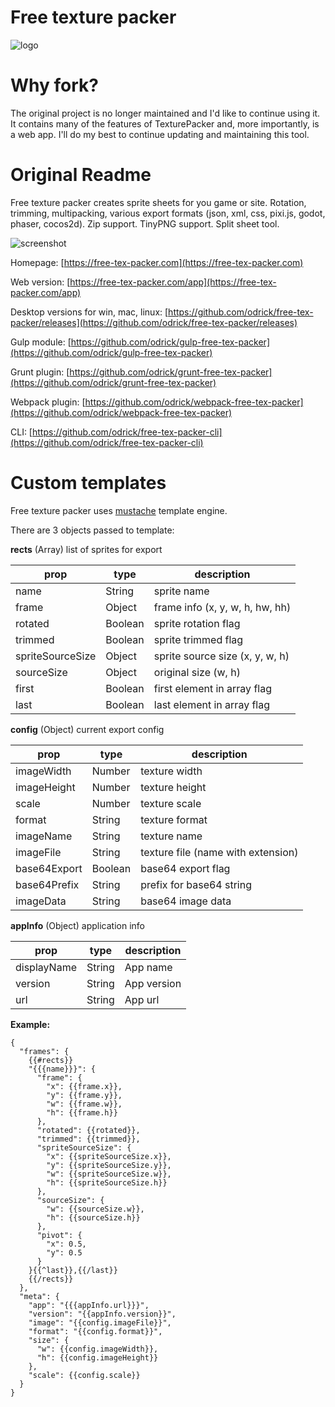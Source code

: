 # Free texture packer

![logo](https://raw.githubusercontent.com/odrick/free-tex-packer/master/electron/build/icons/96x96.png)

# Why fork?

The original project is no longer maintained and I'd like to continue using it. It contains many of the features of TexturePacker and, more importantly, is a web app. I'll do my best to continue updating and maintaining this tool.

# Original Readme

Free texture packer creates sprite sheets for you game or site. Rotation, trimming, multipacking, various export formats (json, xml, css, pixi.js, godot, phaser, cocos2d). Zip support. TinyPNG support. Split sheet tool.

![screenshot](https://free-tex-packer.com/wp-content/uploads/2019/01/screenshot.png)

Homepage: [https://free-tex-packer.com](https://free-tex-packer.com)

Web version: [https://free-tex-packer.com/app](https://free-tex-packer.com/app)

Desktop versions for win, mac, linux: [https://github.com/odrick/free-tex-packer/releases](https://github.com/odrick/free-tex-packer/releases)

Gulp module: [https://github.com/odrick/gulp-free-tex-packer](https://github.com/odrick/gulp-free-tex-packer)

Grunt plugin: [https://github.com/odrick/grunt-free-tex-packer](https://github.com/odrick/grunt-free-tex-packer)

Webpack plugin: [https://github.com/odrick/webpack-free-tex-packer](https://github.com/odrick/webpack-free-tex-packer)

CLI: [https://github.com/odrick/free-tex-packer-cli](https://github.com/odrick/free-tex-packer-cli)

# Custom templates
Free texture packer uses [mustache](http://mustache.github.io/) template engine.

There are 3 objects passed to template:

**rects** (Array) list of sprites for export

| prop             | type    | description                     |
| ---              | ---     | ---                             |
| name             | String  | sprite name                     |
| frame            | Object  | frame info (x, y, w, h, hw, hh) |
| rotated          | Boolean | sprite rotation flag            |
| trimmed          | Boolean | sprite trimmed flag             |
| spriteSourceSize | Object  | sprite source size (x, y, w, h) |
| sourceSize       | Object  | original size (w, h)            |
| first            | Boolean | first element in array flag     |
| last             | Boolean | last element in array flag      |

**config** (Object) current export config

| prop           | type    | description                        |
| ---            | ---     | ---                                |
| imageWidth     | Number  | texture width                      |
| imageHeight    | Number  | texture height                     |
| scale          | Number  | texture scale                      |
| format         | String  | texture format                     |
| imageName      | String  | texture name                       |
| imageFile      | String  | texture file (name with extension) |
| base64Export   | Boolean | base64 export flag                 |
| base64Prefix   | String  | prefix for base64 string           |
| imageData      | String  | base64 image data                  |

**appInfo** (Object) application info

| prop           | type    | description          |
| ---            | ---     | ---                  |
| displayName    | String  | App name             |
| version        | String  | App version          |
| url            | String  | App url              |

**Example:**
```
{
  "frames": {
    {{#rects}}
    "{{{name}}}": {
      "frame": {
        "x": {{frame.x}},
        "y": {{frame.y}},
        "w": {{frame.w}},
        "h": {{frame.h}}
      },
      "rotated": {{rotated}},
      "trimmed": {{trimmed}},
      "spriteSourceSize": {
        "x": {{spriteSourceSize.x}},
        "y": {{spriteSourceSize.y}},
        "w": {{spriteSourceSize.w}},
        "h": {{spriteSourceSize.h}}
      },
      "sourceSize": {
        "w": {{sourceSize.w}},
        "h": {{sourceSize.h}}
      },
      "pivot": {
        "x": 0.5,
        "y": 0.5
      }
    }{{^last}},{{/last}}
    {{/rects}}
  },
  "meta": {
    "app": "{{{appInfo.url}}}",
    "version": "{{appInfo.version}}",
    "image": "{{config.imageFile}}",
    "format": "{{config.format}}",
    "size": {
      "w": {{config.imageWidth}},
      "h": {{config.imageHeight}}
    },
    "scale": {{config.scale}}
  }
}
```
